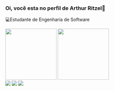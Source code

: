 ### Oi, você esta no perfil de Arthur Ritzel👋


💻Estudante de Engenharia de Software

<img height="160em" src="https://github-readme-stats.vercel.app/api?username=arthurritzel&count_private=true&include_all_commits=true&show_icons=true&theme=dark&hide_border=false&show_owner=true"/>
<img height="160em" src="https://github-readme-stats.vercel.app/api/top-langs/?username=arthurritzel&theme=dark&hide_border=false&&layout=compact"/>

<div> 
  <a href="https://instagram.com/arthur_ritzel/" target="_blank"><img src="https://img.shields.io/badge/-Instagram-%23E4405F?style=for-the-badge&logo=instagram&logoColor=white" target="_blank"></a>
  <a href = "mailto:ritzelarthur@gmail.com"><img src="https://img.shields.io/badge/-Gmail-%23333?style=for-the-badge&logo=gmail&logoColor=white" target="_blank"></a>
  <a href="https://www.linkedin.com/in/arthur-burkhard-ritzel-4716a6261/" target="_blank"><img src="https://img.shields.io/badge/-LinkedIn-%230077B5?style=for-the-badge&logo=linkedin&logoColor=white" target="_blank"></a> 
  
</div>
